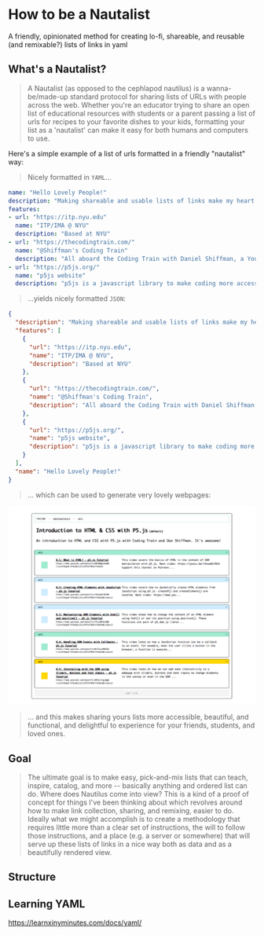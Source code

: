 # How to be a Nautalist
A friendly, opinionated method for creating lo-fi, shareable, and reusable (and remixable?) lists of links in yaml

## What's a Nautalist?
> A Nautalist (as opposed to the cephlapod nautilus) is a wanna-be/made-up standard protocol for sharing lists of URLs with people across the web. Whether you're an educator trying to share an open list of educational resources with students or a parent passing a list of urls for recipes to your favorite dishes to your kids, formatting your list as a 'nautalist' can make it easy for both humans and computers to use.

Here's a simple example of a list of urls formatted in a friendly "nautalist" way:

> Nicely formatted in `YAML`...

```yaml
name: "Hello Lovely People!"
description: "Making shareable and usable lists of links make my heart warm"
features:
- url: "https://itp.nyu.edu"
  name: "ITP/IMA @ NYU"
  description: "Based at NYU"
- url: "https://thecodingtrain.com/"
  name: "@Shiffman's Coding Train"
  description: "All aboard the Coding Train with Daniel Shiffman, a YouTube channel dedicated to beginner-friendly creative coding tutorials and challenges."
- url: "https://p5js.org/"
  name: "p5js website"
  description: "p5js is a javascript library to make coding more accessible to everyone"
```

> ...yields nicely formatted `JSON`:

```json
{
  "description": "Making shareable and usable lists of links make my heart warm", 
  "features": [
    {
      "url": "https://itp.nyu.edu", 
      "name": "ITP/IMA @ NYU", 
      "description": "Based at NYU"
    }, 
    {
      "url": "https://thecodingtrain.com/", 
      "name": "@Shiffman's Coding Train", 
      "description": "All aboard the Coding Train with Daniel Shiffman, a YouTube channel dedicated to beginner-friendly creative coding tutorials and challenges."
    }, 
    {
      "url": "https://p5js.org/", 
      "name": "p5js website", 
      "description": "p5js is a javascript library to make coding more accessible to everyone"
    }
  ], 
  "name": "Hello Lovely People!"
}
```

> ... which can be used to generate very lovely webpages:

![Example rendering of structure data as list of clickable links](assets/example-list.png)


> ... and this makes sharing yours lists more accessible, beautiful, and functional, and delightful to experience for your friends, students, and loved ones. 



## Goal
> The ultimate goal is to make easy, pick-and-mix lists that can teach, inspire, catalog, and more -- basically anything and ordered list can do. Where does Nautilus come into view? This is a kind of a proof of concept for things I've been thinking about which revolves around how to make link collection, sharing, and remixing, easier to do. Ideally what we might accomplish is to create a methodology that requires little more than a clear set of instructions, the will to follow those instructions, and a place (e.g. a server or somewhere) that will serve up these lists of links in a nice way both as data and as a beautifully rendered view. 

## Structure



## Learning YAML

https://learnxinyminutes.com/docs/yaml/

